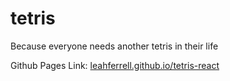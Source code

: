 # tetris

Because everyone needs another tetris in their life

Github Pages Link: [leahferrell.github.io/tetris-react](https://leahferrell.github.io/tetris-react/)
